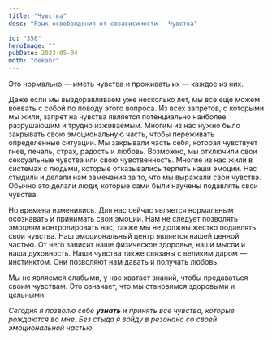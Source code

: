 ```yaml
---
title: "Чувства"
desc: "Язык освобождения от созависимости - Чувства"

id: "350"
heroImage: ""
pubDate: 2023-05-04
moth: "dekabr"
---
```


Это нормально — иметь чувства и проживать их — каждое из них.

Даже если мы выздоравливаем уже несколько лет, мы все еще можем воевать с
собой по поводу этого вопроса. Из всех запретов, с которыми мы жили, запрет на
чувства является потенциально наиболее разрушающим и трудно изживаемым. Многим
из нас нужно было закрывать свою эмоциональную часть, чтобы переживать
определенные ситуации. Мы закрывали часть себя, которая чувствует гнев,
печаль, страх, радость и любовь. Возможно, мы отключили свои сексуальные
чувства или свою чувственность. Многие из нас жили в системах с людьми,
которые отказывались терпеть наши эмоции. Нас стыдили и делали нам замечания
за то, что мы выражали свои чувства. Обычно это делали люди, которые сами были
научены подавлять свои чувства.

Но времена изменились. Для нас сейчас является нормальным осознавать и
принимать свои эмоции. Нам не следует позволять эмоциям контролировать нас,
также мы не должны жестко подавлять свои чувства. Наш эмоциональный центр
является нашей ценной частью. От него зависит наше физическое здоровье, наши
мысли и наша духовность. Наши чувства также связаны с великим даром —
инстинктом. Они позволяют нам давать и получать любовь.

Мы не являемся слабыми, у нас хватает знаний, чтобы предаваться своим
чувствам. Это означает, что мы становимся здоровыми и цельными.

_Сегодня_ _я_ _позволю_ _себе_ **_узнать_** _и_ _принять_ _все_ _чувства,_
_которые_ _рождаются_ _во_ _мне._ _Без_ _стыда_ _я_ _войду_ _в_ _резонанс_
_со_ _своей_ _эмоциональной_ _частью._
